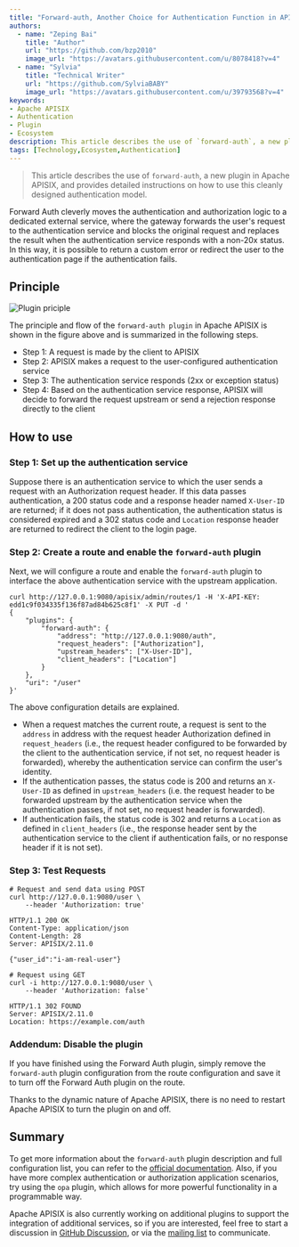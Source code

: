 ```yaml
---
title: "Forward-auth, Another Choice for Authentication Function in API Gateway"
authors:
  - name: "Zeping Bai"
    title: "Author"
    url: "https://github.com/bzp2010"
    image_url: "https://avatars.githubusercontent.com/u/8078418?v=4"
  - name: "Sylvia"
    title: "Technical Writer"
    url: "https://github.com/SylviaBABY"
    image_url: "https://avatars.githubusercontent.com/u/39793568?v=4"
keywords:
- Apache APISIX
- Authentication
- Plugin
- Ecosystem
description: This article describes the use of `forward-auth`, a new plugin in Apache APISIX, and provides detailed instructions on how to use this cleanly designed authentication model.
tags: [Technology,Ecosystem,Authentication]
---
```


> This article describes the use of `forward-auth`, a new plugin in Apache APISIX, and provides detailed instructions on how to use this cleanly designed authentication model.

<!--truncate-->

Forward Auth cleverly moves the authentication and authorization logic to a dedicated external service, where the gateway forwards the user's request to the authentication service and blocks the original request and replaces the result when the authentication service responds with a non-20x status. In this way, it is possible to return a custom error or redirect the user to the authentication page if the authentication fails.

## Principle

![Plugin priciple](https://static.apiseven.com/202108/1643096414141-ccbc33c0-7899-445a-a2f8-b6d5341c44df.jpg)

The principle and flow of the `forward-auth plugin` in Apache APISIX is shown in the figure above and is summarized in the following steps.

- Step 1: A request is made by the client to APISIX
- Step 2: APISIX makes a request to the user-configured authentication service
- Step 3: The authentication service responds (2xx or exception status)
- Step 4: Based on the authentication service response, APISIX will decide to forward the request upstream or send a rejection response directly to the client

## How to use

### Step 1: Set up the authentication service

Suppose there is an authentication service to which the user sends a request with an Authorization request header. If this data passes authentication, a 200 status code and a response header named `X-User-ID` are returned; if it does not pass authentication, the authentication status is considered expired and a 302 status code and `Location` response header are returned to redirect the client to the login page.

### Step 2: Create a route and enable the `forward-auth` plugin

Next, we will configure a route and enable the `forward-auth` plugin to interface the above authentication service with the upstream application.

```shell
curl http://127.0.0.1:9080/apisix/admin/routes/1 -H 'X-API-KEY: edd1c9f034335f136f87ad84b625c8f1' -X PUT -d '
{
    "plugins": {
        "forward-auth": {
            "address": "http://127.0.0.1:9080/auth",
            "request_headers": ["Authorization"],
            "upstream_headers": ["X-User-ID"],
            "client_headers": ["Location"]
        }
    },
    "uri": "/user"
}'
```

The above configuration details are explained.

- When a request matches the current route, a request is sent to the `address` in address with the request header Authorization defined in `request_headers` (i.e., the request header configured to be forwarded by the client to the authentication service, if not set, no request header is forwarded), whereby the authentication service can confirm the user's identity.
- If the authentication passes, the status code is 200 and returns an `X-User-ID` as defined in `upstream_headers` (i.e. the request header to be forwarded upstream by the authentication service when the authentication passes, if not set, no request header is forwarded).
- If authentication fails, the status code is 302 and returns a `Location` as defined in `client_headers` (i.e., the response header sent by the authentication service to the client if authentication fails, or no response header if it is not set).

### Step 3: Test Requests

```shell
# Request and send data using POST
curl http://127.0.0.1:9080/user \
    --header 'Authorization: true'

HTTP/1.1 200 OK
Content-Type: application/json
Content-Length: 28
Server: APISIX/2.11.0

{"user_id":"i-am-real-user"}

# Request using GET
curl -i http://127.0.0.1:9080/user \
    --header 'Authorization: false'

HTTP/1.1 302 FOUND
Server: APISIX/2.11.0
Location: https://example.com/auth
```

### Addendum: Disable the plugin

If you have finished using the Forward Auth plugin, simply remove the `forward-auth` plugin configuration from the route configuration and save it to turn off the Forward Auth plugin on the route.

Thanks to the dynamic nature of Apache APISIX, there is no need to restart Apache APISIX to turn the plugin on and off.

## Summary

To get more information about the `forward-auth` plugin description and full configuration list, you can refer to the [official documentation](https://apisix.apache.org/docs/apisix/next/plugins/forward-auth). Also, if you have more complex authentication or authorization application scenarios, try using the `opa` plugin, which allows for more powerful functionality in a programmable way.

Apache APISIX is also currently working on additional plugins to support the integration of additional services, so if you are interested, feel free to start a discussion in [GitHub Discussion](https://github.com/apache/apisix/discussions), or via the [mailing list]( https://apisix.apache.org/zh/docs/general/subscribe-guide) to communicate.
